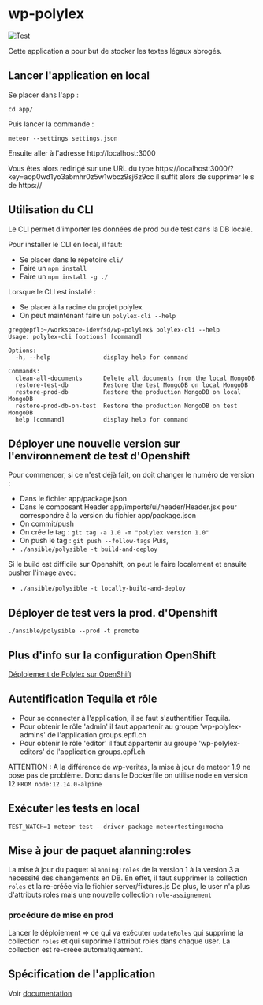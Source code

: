 # wp-polylex

[![Test](https://github.com/epfl-si/wp-polylex/actions/workflows/test.yml/badge.svg?branch=master)](https://github.com/epfl-si/wp-polylex/actions/workflows/test.yml)

Cette application a pour but de stocker les textes légaux abrogés.

## Lancer l'application en local 
Se placer dans l'app :

`cd app/`

Puis lancer la commande :

`meteor --settings settings.json`

Ensuite aller à l'adresse http://localhost:3000

Vous êtes alors redirigé sur une URL du type https://localhost:3000/?key=aop0wd1yo3abmhr0z5w1wbcz9sj6z9cc il suffit alors de supprimer le s de https://

## Utilisation du CLI

Le CLI permet d'importer les données de prod ou de test dans la DB locale.

Pour installer le CLI en local, il faut:
- Se placer dans le répetoire `cli/`
- Faire un `npm install`
- Faire un `npm install -g ./`

Lorsque le CLI est installé :
- Se placer à la racine du projet polylex
- On peut maintenant faire un `polylex-cli --help`

```
greg@epfl:~/workspace-idevfsd/wp-polylex$ polylex-cli --help 
Usage: polylex-cli [options] [command]

Options:
  -h, --help               display help for command

Commands:
  clean-all-documents      Delete all documents from the local MongoDB
  restore-test-db          Restore the test MongoDB on local MongoDB
  restore-prod-db          Restore the production MongoDB on local MongoDB
  restore-prod-db-on-test  Restore the production MongoDB on test MongoDB
  help [command]           display help for command
```

## Déployer une nouvelle version sur l'environnement de test d'Openshift
Pour commencer, si ce n'est déjà fait, on doit changer le numéro de version :
- Dans le fichier app/package.json
- Dans le composant Header app/imports/ui/header/Header.jsx pour correspondre à la version du fichier app/package.json
- On commit/push
- On crée le tag : `git tag -a 1.0 -m "polylex version 1.0"`
- On push le tag : `git push --follow-tags`
Puis,
- `./ansible/polysible -t build-and-deploy`

Si le build est difficile sur Openshift, on peut le faire localement et ensuite pusher l'image avec:
- `./ansible/polysible -t locally-build-and-deploy`

## Déployer de test vers la prod. d'Openshift

`./ansible/polysible --prod -t promote`

## Plus d'info sur la configuration OpenShift

<a href="https://docs.google.com/document/d/165DWXhxMyjb4EY8wQMwvGlTYUddYvgMnaAP2OR7-Foo" target="_blank">Déploiement de Polylex sur OpenShift</a>

## Autentification Tequila et rôle

- Pour se connecter à l'application, il se faut s'authentifier Tequila.
- Pour obtenir le rôle 'admin' il faut appartenir au groupe 'wp-polylex-admins' de l'application groups.epfl.ch
- Pour obtenir le rôle 'editor' il faut appartenir au groupe 'wp-polylex-editors' de l'application groups.epfl.ch

ATTENTION :
A la différence de wp-veritas, la mise à jour de meteor 1.9 ne pose pas de problème. Donc dans le Dockerfile on utilise node en version 12
`FROM node:12.14.0-alpine`

## Exécuter les tests en local

`TEST_WATCH=1 meteor test --driver-package meteortesting:mocha`

## Mise à jour de paquet alanning:roles

La mise à jour du paquet `alanning:roles` de la version 1 à la version 3 a necessité des changements en DB.
En effet, il faut supprimer la collection `roles` et la re-créée via le fichier server/fixtures.js
De plus, le user n'a plus d'attributs roles mais une nouvelle collection `role-assignement`

### procédure de mise en prod

Lancer le déploiement => ce qui va exécuter `updateRoles` qui supprime la collection `roles` et qui supprime l'attribut roles dans chaque user. La collection est re-créée automatiquement.

## Spécification de l'application
Voir [documentation](doc/SPECS.md)
